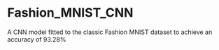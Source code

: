 # Fashion_MNIST_CNN
A CNN model fitted to the classic Fashion MNIST dataset to achieve an accuracy of 93.28%
